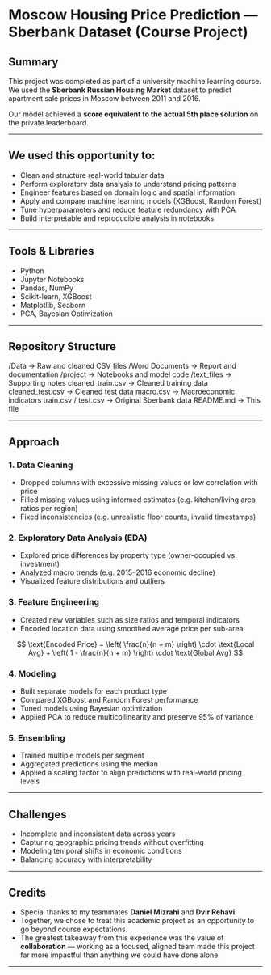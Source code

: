 #  Moscow Housing Price Prediction — Sberbank Dataset (Course Project)

## Summary

This project was completed as part of a university machine learning course. We used the **Sberbank Russian Housing Market** dataset to predict apartment sale prices in Moscow between 2011 and 2016.  

Our model achieved a **score equivalent to the actual 5th place solution** on the private leaderboard.

---

##  We used this opportunity to:

- Clean and structure real-world tabular data
- Perform exploratory data analysis to understand pricing patterns
- Engineer features based on domain logic and spatial information
- Apply and compare machine learning models (XGBoost, Random Forest)
- Tune hyperparameters and reduce feature redundancy with PCA
- Build interpretable and reproducible analysis in notebooks

---

## Tools & Libraries

- Python  
- Jupyter Notebooks  
- Pandas, NumPy  
- Scikit-learn, XGBoost  
- Matplotlib, Seaborn  
- PCA, Bayesian Optimization

---

##  Repository Structure

/Data                  → Raw and cleaned CSV files
/Word Documents        → Report and documentation
/project               → Notebooks and model code
/text_files            → Supporting notes
cleaned_train.csv      → Cleaned training data
cleaned_test.csv       → Cleaned test data
macro.csv              → Macroeconomic indicators
train.csv / test.csv   → Original Sberbank data
README.md              → This file

---

##  Approach

### 1. Data Cleaning
- Dropped columns with excessive missing values or low correlation with price  
- Filled missing values using informed estimates (e.g. kitchen/living area ratios per region)  
- Fixed inconsistencies (e.g. unrealistic floor counts, invalid timestamps)

### 2. Exploratory Data Analysis (EDA)
- Explored price differences by property type (owner-occupied vs. investment)  
- Analyzed macro trends (e.g. 2015–2016 economic decline)  
- Visualized feature distributions and outliers

### 3. Feature Engineering
- Created new variables such as size ratios and temporal indicators  
- Encoded location data using smoothed average price per sub-area:

$$
\text{Encoded Price} = \left( \frac{n}{n + m} \right) \cdot \text{Local Avg} + \left( 1 - \frac{n}{n + m} \right) \cdot \text{Global Avg}
$$


### 4. Modeling
- Built separate models for each product type  
- Compared XGBoost and Random Forest performance  
- Tuned models using Bayesian optimization  
- Applied PCA to reduce multicollinearity and preserve 95% of variance

### 5. Ensembling
- Trained multiple models per segment  
- Aggregated predictions using the median  
- Applied a scaling factor to align predictions with real-world pricing levels

---

##  Challenges

- Incomplete and inconsistent data across years  
- Capturing geographic pricing trends without overfitting  
- Modeling temporal shifts in economic conditions  
- Balancing accuracy with interpretability

---
##  Credits

- Special thanks to my teammates **Daniel Mizrahi** and **Dvir Rehavi**  
- Together, we chose to treat this academic project as an opportunity to go beyond course expectations.  
- The greatest takeaway from this experience was the value of **collaboration** — working as a focused, aligned team made this project far more impactful than anything we could have done alone.

---



